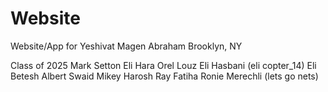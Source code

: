 # Website
Website/App for Yeshivat Magen Abraham
Brooklyn, NY

Class of 2025
Mark Setton
Eli Hara
Orel Louz
Eli Hasbani (eli copter_14)
Eli Betesh
Albert Swaid
Mikey Harosh
Ray Fatiha
Ronie Merechli (lets go nets)
